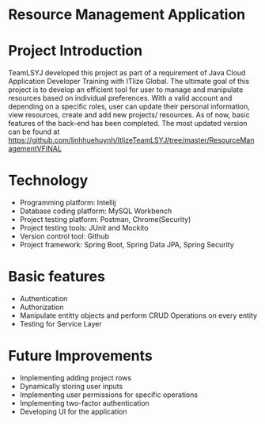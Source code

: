# Resource Management Application

# Project Introduction
TeamLSYJ developed this project as part of a requirement of Java Cloud Application Developer Training with ITlize Global. 
The ultimate goal of this project is to develop an efficient tool for user to manage and manipulate resources based on individual preferences. 
With a valid account and depending on a specific roles, user can update their personal information, view resources, create and add new projects/ resources.
As of now, basic features of the back-end has been completed. The most updated version can be found at https://github.com/linhhuehuynh/ItlizeTeamLSYJ/tree/master/ResourceManagementVFINAL

# Technology
- Programming platform:  Intellij 
- Database coding platform: MySQL Workbench
- Project testing platform: Postman, Chrome(Security)
- Project testing tools: JUnit and Mockito
- Version control tool: Github
- Project framework: Spring Boot, Spring Data JPA, Spring Security

# Basic features
- Authentication
- Authorization
- Manipulate entitty objects and perform CRUD Operations on every entity
- Testing for Service Layer

# Future Improvements 
- Implementing adding project rows
- Dynamically storing user inputs 
- Implementing user permissions for specific operations
- Implementing two-factor authentication
- Developing UI for the application


